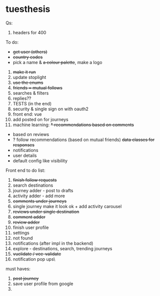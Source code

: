 # tuesthesis

Qs:
1. headers for 400


To do:
* ~~get user (others)~~
* ~~country codes~~
* pick a name & ~~a colour palette~~, make a logo
1. ~~make it run~~
2. update stoplight
3. ~~use the enums~~
4. ~~friends = mutual follows~~
5. searches & filters
6. replies??
7. TESTS (in the end)
8. security & single sign on with oauth2
9. front end: vue
10. add posted on for journeys
11. machine learning:
~~* recommendations based on comments~~
* based on reviews
* ? follow recommendations (based on mutual friends)
~~data classes for responses~~
* notifications
* user details
* default config like visibility

Front end to do list:
1. ~~finish follow requests~~
2. search destinations
3. journey adder - post to drafts
4. activity adder - add more
5. ~~comments under journeys~~
6. single journey make it look ok + add activity carousel
7. ~~reviews under single destination~~
8. ~~comment adder~~
9. ~~review adder~~
10. finish user profile
11. settings
12. not found
13. notifications (after impl in the backend)
14. explore - destinations, search, trending journeys
15. ~~vuelidate / vee-validate~~
16. notification pop ups\

must haves:
1. ~~post journey~~
2. save user profile from google
3. 